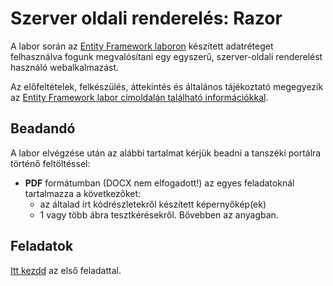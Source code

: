 # Szerver oldali renderelés: Razor

A labor során az [Entity Framework laboron](../ef/README.md) készített adatréteget felhasználva fogunk megvalósítani egy egyszerű, szerver-oldali renderelést használó webalkalmazást.

Az előfeltételek, felkészülés, áttekintés és általános tájékoztató megegyezik az [Entity Framework labor címoldalán található információkkal](../ef/README.md).

## Beadandó

A labor elvégzése után az alábbi tartalmat kérjük beadni a tanszéki portálra történő feltöltéssel:
- **PDF** formátumban (DOCX nem elfogadott!) az egyes feladatoknál tartalmazza a következőket: 
  - az általad írt kódrészletekről készített képernyőkép(ek)
  - 1 vagy több ábra tesztkérésekről. Bővebben az anyagban.

## Feladatok

[Itt kezdd](Feladat-1.md) az első feladattal.
